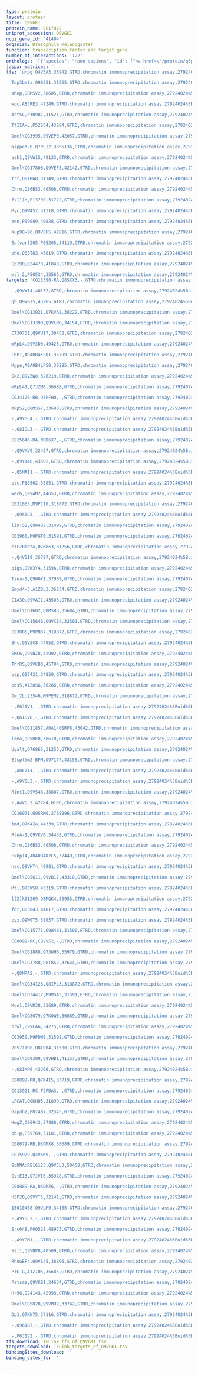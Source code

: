 ```yaml
---
type: protein
layout: protein
title: Q9VGK1
protein_name: CG17822
uniprot_accession: Q9VGK1
ncbi_gene_id: '41404'
organism: Drosophila melanogaster
function: transcription factor and target gene
number_of_interactions: '122'
orthologs: '[{"species": "Homo sapiens", "id": ["<a href=\"/protein/q6p3v2\">Q6P3V2</a>", "<a href=\"/protein/q52m93\">Q52M93</a>"]}, {"species": "Mus musculus", "id": ["<a href=\"/protein/b8jjz4\">B8JJZ4</a>", "<a href=\"/protein/p10077\">P10077</a>", "<a href=\"/protein/g3xa08\">G3XA08</a>"]}, {"species": "Rattus norvegicus", "id": ["<a href=\"/protein/f1lma0\">F1LMA0</a>"]}, {"species": "Caenorhabditis elegans", "id": ["<a href=\"/protein/v6ckc3\">V6CKC3</a>"]}]'
jaspar_matrices: ''
tfs: 'unpg,Q4V5A3,35942,GTRD,chromatin immunoprecipitation assay,27924024%5Buid%5D,No

  Top3beta,O96651,31565,GTRD,chromatin immunoprecipitation assay,27924024%5Buid%5D,No

  shep,Q8MSV2,38605,GTRD,chromatin immunoprecipitation assay,27924024%5Buid%5D,No

  woc,A8JRE3,47249,GTRD,chromatin immunoprecipitation assay,27924024%5Buid%5D,No

  Act5C,P10987,31521,GTRD,chromatin immunoprecipitation assay,27924024%5Buid%5D,No

  TfIIA-L,P52654,43284,GTRD,chromatin immunoprecipitation assay,27924024%5Buid%5D,No

  Dmel\CG3995,Q9VEP0,42057,GTRD,chromatin immunoprecipitation assay,27924024%5Buid%5D,No

  Nipped-B,Q7PLI2,3355136,GTRD,chromatin immunoprecipitation assay,27924024%5Buid%5D,No

  ash1,Q9VW15,40133,GTRD,chromatin immunoprecipitation assay,27924024%5Buid%5D,No

  Dmel\CG17806,Q9VEF3,42142,GTRD,chromatin immunoprecipitation assay,27924024%5Buid%5D,No

  trr,Q8IRW8,31149,GTRD,chromatin immunoprecipitation assay,27924024%5Buid%5D,No

  Chro,Q86BS3,40508,GTRD,chromatin immunoprecipitation assay,27924024%5Buid%5D,No

  fs(1)h,P13709,31722,GTRD,chromatin immunoprecipitation assay,27924024%5Buid%5D,No

  Myc,Q9W4S7,31310,GTRD,chromatin immunoprecipitation assay,27924024%5Buid%5D,No

  zen,P09089,40828,GTRD,chromatin immunoprecipitation assay,27924024%5Buid%5D,No

  Nup98-96,Q9VCH5,42816,GTRD,chromatin immunoprecipitation assay,27924024%5Buid%5D,No

  Su(var)205,P05205,34119,GTRD,chromatin immunoprecipitation assay,27924024%5Buid%5D,No

  pho,Q8ST83,43819,GTRD,chromatin immunoprecipitation assay,27924024%5Buid%5D,No

  Cp190,Q24478,41848,GTRD,chromatin immunoprecipitation assay,27924024%5Buid%5D,No

  msl-2,P50534,33565,GTRD,chromatin immunoprecipitation assay,27924024%5Buid%5D,No'
targets: 'CG13390-RA,Q8SXX3,-,GTRD,chromatin immunoprecipitation assay,27924024%5Buid%5D,No

  -,Q9VW14,40132,GTRD,chromatin immunoprecipitation assay,27924024%5Buid%5D,No

  gb,Q9VB75,43265,GTRD,chromatin immunoprecipitation assay,27924024%5Buid%5D,No

  Dmel\CG13921,Q7KVA8,38222,GTRD,chromatin immunoprecipitation assay,27924024%5Buid%5D,No

  Dmel\CG13390,Q9VLN0,34154,GTRD,chromatin immunoprecipitation assay,27924024%5Buid%5D,No

  CT30701,Q9VU17,39458,GTRD,chromatin immunoprecipitation assay,27924024%5Buid%5D,No

  mRpL4,Q9V3D0,49425,GTRD,chromatin immunoprecipitation assay,27924024%5Buid%5D,No

  LRP1,A0A0B4KFD1,35799,GTRD,chromatin immunoprecipitation assay,27924024%5Buid%5D,No

  Mppe,A0A0B4LF50,36285,GTRD,chromatin immunoprecipitation assay,27924024%5Buid%5D,No

  Sk2,Q9VZW0,326219,GTRD,chromatin immunoprecipitation assay,27924024%5Buid%5D,No

  mRpL41,Q7JZM8,36688,GTRD,chromatin immunoprecipitation assay,27924024%5Buid%5D,No

  CG34126-RB,D3PFH0,-,GTRD,chromatin immunoprecipitation assay,27924024%5Buid%5D,No

  mRpS2,Q8MSS7,33688,GTRD,chromatin immunoprecipitation assay,27924024%5Buid%5D,No

  -,A9YGL4,-,GTRD,chromatin immunoprecipitation assay,27924024%5Buid%5D,No

  -,Q8IGL3,-,GTRD,chromatin immunoprecipitation assay,27924024%5Buid%5D,No

  CG15646-RA,N0D6X7,-,GTRD,chromatin immunoprecipitation assay,27924024%5Buid%5D,No

  -,Q9VXV9,32467,GTRD,chromatin immunoprecipitation assay,27924024%5Buid%5D,No

  -,Q9Y140,43502,GTRD,chromatin immunoprecipitation assay,27924024%5Buid%5D,No

  -,Q5MAI1,-,GTRD,chromatin immunoprecipitation assay,27924024%5Buid%5D,No

  ptc,P18502,35851,GTRD,chromatin immunoprecipitation assay,27924024%5Buid%5D,No

  wech,Q9V4M2,44653,GTRD,chromatin immunoprecipitation assay,27924024%5Buid%5D,No

  CG31653,M9PC10,318872,GTRD,chromatin immunoprecipitation assay,27924024%5Buid%5D,No

  -,Q95TC5,-,GTRD,chromatin immunoprecipitation assay,27924024%5Buid%5D,No

  lin-52,Q9W482,31499,GTRD,chromatin immunoprecipitation assay,27924024%5Buid%5D,No

  CG3960,M9PGT0,31591,GTRD,chromatin immunoprecipitation assay,27924024%5Buid%5D,No

  eIF2Bbeta,O76863,31256,GTRD,chromatin immunoprecipitation assay,27924024%5Buid%5D,No

  -,Q4V5I9,35797,GTRD,chromatin immunoprecipitation assay,27924024%5Buid%5D,No

  pigs,Q9W3Y4,31596,GTRD,chromatin immunoprecipitation assay,27924024%5Buid%5D,No

  Tina-1,Q9W0Y1,37989,GTRD,chromatin immunoprecipitation assay,27924024%5Buid%5D,No

  Smyd4-3,A1Z8L3,36234,GTRD,chromatin immunoprecipitation assay,27924024%5Buid%5D,No

  CIA30,Q9VAI1,43503,GTRD,chromatin immunoprecipitation assay,27924024%5Buid%5D,No

  Dmel\CG1602,Q8MSB3,35684,GTRD,chromatin immunoprecipitation assay,27924024%5Buid%5D,No

  Dmel\CG15646,Q9VXS4,32501,GTRD,chromatin immunoprecipitation assay,27924024%5Buid%5D,No

  CG3805,M9PB37,318872,GTRD,chromatin immunoprecipitation assay,27924024%5Buid%5D,No

  Shc,Q9V3C8,44052,GTRD,chromatin immunoprecipitation assay,27924024%5Buid%5D,No

  EMC6,Q9VBZ8,42992,GTRD,chromatin immunoprecipitation assay,27924024%5Buid%5D,No

  ThrRS,Q9VKB0,45784,GTRD,chromatin immunoprecipitation assay,27924024%5Buid%5D,No

  osp,Q27421,34850,GTRD,chromatin immunoprecipitation assay,27924024%5Buid%5D,No

  pds5,A1Z8S6,36286,GTRD,chromatin immunoprecipitation assay,27924024%5Buid%5D,No

  Dm_2L:23546,M9PEM2,318872,GTRD,chromatin immunoprecipitation assay,27924024%5Buid%5D,No

  -,F6J1V1,-,GTRD,chromatin immunoprecipitation assay,27924024%5Buid%5D,No

  -,Q6IGV0,-,GTRD,chromatin immunoprecipitation assay,27924024%5Buid%5D,No

  Dmel\CG11857,A0A140SRF8,43042,GTRD,chromatin immunoprecipitation assay,27924024%5Buid%5D,No

  lama,Q9VRK8,38610,GTRD,chromatin immunoprecipitation assay,27924024%5Buid%5D,No

  Ugalt,O76865,31255,GTRD,chromatin immunoprecipitation assay,27924024%5Buid%5D,No

  E(spl)m2-BFM,O97177,43155,GTRD,chromatin immunoprecipitation assay,27924024%5Buid%5D,No

  -,A8E714,-,GTRD,chromatin immunoprecipitation assay,27924024%5Buid%5D,No

  -,A9YGL3,-,GTRD,chromatin immunoprecipitation assay,27924024%5Buid%5D,No

  Rint1,Q9VS46,38807,GTRD,chromatin immunoprecipitation assay,27924024%5Buid%5D,No

  -,A4VCL2,42784,GTRD,chromatin immunoprecipitation assay,27924024%5Buid%5D,No

  CG16971,Q95RM0,2768996,GTRD,chromatin immunoprecipitation assay,27924024%5Buid%5D,No

  imd,Q7K4Z4,44339,GTRD,chromatin immunoprecipitation assay,27924024%5Buid%5D,No

  RluA-1,Q9VKV0,34438,GTRD,chromatin immunoprecipitation assay,27924024%5Buid%5D,No

  Chro,Q86BS3,40508,GTRD,chromatin immunoprecipitation assay,27924024%5Buid%5D,No

  Fkbp14,A0A0B4K7C5,37449,GTRD,chromatin immunoprecipitation assay,27924024%5Buid%5D,No

  nac,Q9VHT4,40981,GTRD,chromatin immunoprecipitation assay,27924024%5Buid%5D,No

  Dmel\CG5611,Q9VB17,43318,GTRD,chromatin immunoprecipitation assay,27924024%5Buid%5D,No

  Mtl,Q7JWS8,43319,GTRD,chromatin immunoprecipitation assay,27924024%5Buid%5D,No

  l(2)k01209,Q8MQK4,36953,GTRD,chromatin immunoprecipitation assay,27924024%5Buid%5D,No

  for,Q03043,44817,GTRD,chromatin immunoprecipitation assay,27924024%5Buid%5D,No

  pyx,Q9W0T5,38037,GTRD,chromatin immunoprecipitation assay,27924024%5Buid%5D,No

  Dmel\CG15771,Q9W481,31500,GTRD,chromatin immunoprecipitation assay,27924024%5Buid%5D,No

  CG8892-RC,C8VV52,-,GTRD,chromatin immunoprecipitation assay,27924024%5Buid%5D,No

  Dmel\CG1888,Q7JWH6,35979,GTRD,chromatin immunoprecipitation assay,27924024%5Buid%5D,No

  Dmel\CG3788,Q8T8S2,37644,GTRD,chromatin immunoprecipitation assay,27924024%5Buid%5D,No

  -,Q8MRA2,-,GTRD,chromatin immunoprecipitation assay,27924024%5Buid%5D,No

  Dmel\CG34126,Q8IPL3,318872,GTRD,chromatin immunoprecipitation assay,27924024%5Buid%5D,No

  Dmel\CG34417,M9MSA5,31591,GTRD,chromatin immunoprecipitation assay,27924024%5Buid%5D,No

  Mon1,Q9VR38,33689,GTRD,chromatin immunoprecipitation assay,27924024%5Buid%5D,No

  Dmel\CG8079,Q7K0W0,36689,GTRD,chromatin immunoprecipitation assay,27924024%5Buid%5D,No

  brwl,Q9VLA6,34275,GTRD,chromatin immunoprecipitation assay,27924024%5Buid%5D,No

  CG3950,M9PDW8,31591,GTRD,chromatin immunoprecipitation assay,27924024%5Buid%5D,No

  28571108,Q8IRR4,31500,GTRD,chromatin immunoprecipitation assay,27924024%5Buid%5D,No

  Dmel\CG9399,Q9VHB1,41157,GTRD,chromatin immunoprecipitation assay,27924024%5Buid%5D,No

  -,Q8IMP6,43266,GTRD,chromatin immunoprecipitation assay,27924024%5Buid%5D,No

  CG8892-RB,Q7K4I5,33719,GTRD,chromatin immunoprecipitation assay,27924024%5Buid%5D,No

  CG13921-RC,F2FBA3,-,GTRD,chromatin immunoprecipitation assay,27924024%5Buid%5D,No

  LPCAT,Q0KHU5,31899,GTRD,chromatin immunoprecipitation assay,27924024%5Buid%5D,No

  Gapdh2,P07487,32545,GTRD,chromatin immunoprecipitation assay,27924024%5Buid%5D,No

  HmgZ,Q06943,37480,GTRD,chromatin immunoprecipitation assay,27924024%5Buid%5D,No

  ph-p,P39769,31181,GTRD,chromatin immunoprecipitation assay,27924024%5Buid%5D,No

  CG8079-RB,D3DMX8,36689,GTRD,chromatin immunoprecipitation assay,27924024%5Buid%5D,No

  CG15929,Q4V6K9,-,GTRD,chromatin immunoprecipitation assay,27924024%5Buid%5D,No

  BcDNA:RE16123,Q9VJL3,50458,GTRD,chromatin immunoprecipitation assay,27924024%5Buid%5D,No

  GstE13,Q7JVI6,35928,GTRD,chromatin immunoprecipitation assay,27924024%5Buid%5D,No

  CG8889-RA,D3DMZ6,-,GTRD,chromatin immunoprecipitation assay,27924024%5Buid%5D,No

  HSP20,Q9VYT5,32141,GTRD,chromatin immunoprecipitation assay,27924024%5Buid%5D,No

  15010468,Q9VLM9,34155,GTRD,chromatin immunoprecipitation assay,27924024%5Buid%5D,No

  -,A9YGL2,-,GTRD,chromatin immunoprecipitation assay,27924024%5Buid%5D,No

  Src64B,P00528,48973,GTRD,chromatin immunoprecipitation assay,27924024%5Buid%5D,No

  -,A9YGM1,-,GTRD,chromatin immunoprecipitation assay,27924024%5Buid%5D,No

  Ssl1,Q9VNP8,40509,GTRD,chromatin immunoprecipitation assay,27924024%5Buid%5D,No

  RhoGEF4,Q9VS45,38806,GTRD,chromatin immunoprecipitation assay,27924024%5Buid%5D,No

  PIG-G,A1Z705,35685,GTRD,chromatin immunoprecipitation assay,27924024%5Buid%5D,No

  Patsas,Q9VKB1,34634,GTRD,chromatin immunoprecipitation assay,27924024%5Buid%5D,No

  Hr96,Q24143,42993,GTRD,chromatin immunoprecipitation assay,27924024%5Buid%5D,No

  Dmel\CG5828,Q9VMU2,33742,GTRD,chromatin immunoprecipitation assay,27924024%5Buid%5D,No

  Dp1,Q7KN75,37116,GTRD,chromatin immunoprecipitation assay,27924024%5Buid%5D,No

  -,Q961G7,-,GTRD,chromatin immunoprecipitation assay,27924024%5Buid%5D,No

  -,F6J1V2,-,GTRD,chromatin immunoprecipitation assay,27924024%5Buid%5D,No'
tfs_download: TFLink_tfs_of_Q9VGK1.tsv
targets_download: TFLink_targets_of_Q9VGK1.tsv
bindingSites_download: ''
binding_sites_ls: ''

---
```

